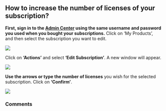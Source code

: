  ## How to increase the number of licenses of your subscription?

<p class="no-margin"><b>First, sign in to the <a href="https://admin.teams-pro.com/" target="_blank" class="admin-center-content-link">Admin Center</a> using the same username and password you used when you bought your subscriptions.</b> Click on ‘My Products’, and then select the subscription you want to edit.</p>
<div class="intercom-container"><img src="/assets/img/teams-pro/1_1.png"></div><p class="no-margin"></p>
<p class="no-margin"></p>
<p class="no-margin">Click on <b>‘Actions’</b> and select <b>‘Edit Subscription’</b>. A new window will appear.</p>
<div class="intercom-container"><img src="/assets/img/teams-pro/1_2.png"></div><p class="no-margin"></p>
<p class="no-margin"></p>
<p class="no-margin"><b>Use the arrows or type the number of licenses</b> you wish for the selected subscription. Click on <b>‘Confirm’</b>.</p>
<div class="intercom-container"><img src="/assets/img/teams-pro/1_3.png"></div><p class="no-margin"></p>
<p class="no-margin"></p>

### Comments
<Comments />